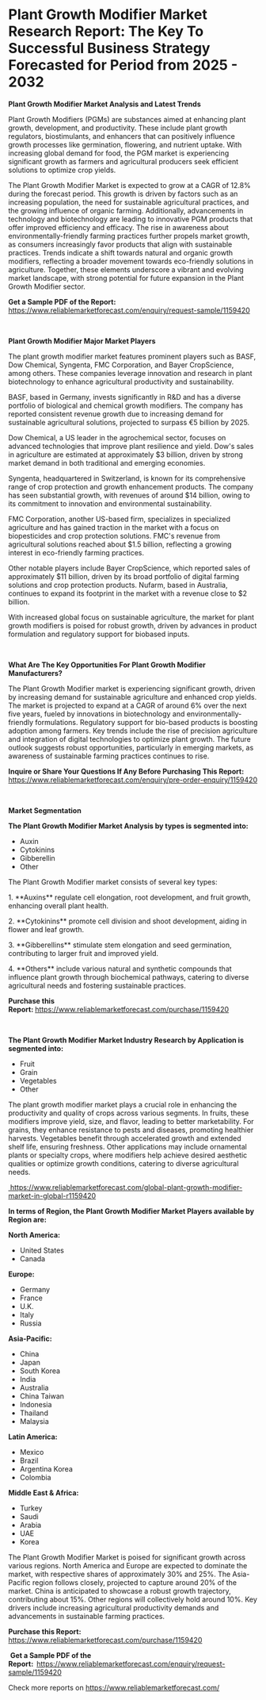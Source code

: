 <p><h1>Plant Growth Modifier Market Research Report: The Key To Successful Business Strategy Forecasted for Period from 2025 - 2032</h1></p><p><strong>Plant Growth Modifier Market Analysis and Latest Trends</strong></p>
<p><p>Plant Growth Modifiers (PGMs) are substances aimed at enhancing plant growth, development, and productivity. These include plant growth regulators, biostimulants, and enhancers that can positively influence growth processes like germination, flowering, and nutrient uptake. With increasing global demand for food, the PGM market is experiencing significant growth as farmers and agricultural producers seek efficient solutions to optimize crop yields.</p><p>The Plant Growth Modifier Market is expected to grow at a CAGR of 12.8% during the forecast period. This growth is driven by factors such as an increasing population, the need for sustainable agricultural practices, and the growing influence of organic farming. Additionally, advancements in technology and biotechnology are leading to innovative PGM products that offer improved efficiency and efficacy. The rise in awareness about environmentally-friendly farming practices further propels market growth, as consumers increasingly favor products that align with sustainable practices. Trends indicate a shift towards natural and organic growth modifiers, reflecting a broader movement towards eco-friendly solutions in agriculture. Together, these elements underscore a vibrant and evolving market landscape, with strong potential for future expansion in the Plant Growth Modifier sector.</p></p>
<p><strong>Get a Sample PDF of the Report:&nbsp;</strong> <a href="https://www.reliablemarketforecast.com/enquiry/request-sample/1159420?utm_campaign=3129&utm_medium=2&utm_source=Github&utm_content=ia&utm_term=22032025&utm_id=plant-growth-modifier">https://www.reliablemarketforecast.com/enquiry/request-sample/1159420</a></p>
<p>&nbsp;</p>
<p><strong>Plant Growth Modifier Major Market Players</strong></p>
<p><p>The plant growth modifier market features prominent players such as BASF, Dow Chemical, Syngenta, FMC Corporation, and Bayer CropScience, among others. These companies leverage innovation and research in plant biotechnology to enhance agricultural productivity and sustainability.</p><p>BASF, based in Germany, invests significantly in R&D and has a diverse portfolio of biological and chemical growth modifiers. The company has reported consistent revenue growth due to increasing demand for sustainable agricultural solutions, projected to surpass €5 billion by 2025.</p><p>Dow Chemical, a US leader in the agrochemical sector, focuses on advanced technologies that improve plant resilience and yield. Dow's sales in agriculture are estimated at approximately $3 billion, driven by strong market demand in both traditional and emerging economies.</p><p>Syngenta, headquartered in Switzerland, is known for its comprehensive range of crop protection and growth enhancement products. The company has seen substantial growth, with revenues of around $14 billion, owing to its commitment to innovation and environmental sustainability.</p><p>FMC Corporation, another US-based firm, specializes in specialized agriculture and has gained traction in the market with a focus on biopesticides and crop protection solutions. FMC's revenue from agricultural solutions reached about $1.5 billion, reflecting a growing interest in eco-friendly farming practices.</p><p>Other notable players include Bayer CropScience, which reported sales of approximately $11 billion, driven by its broad portfolio of digital farming solutions and crop protection products. Nufarm, based in Australia, continues to expand its footprint in the market with a revenue close to $2 billion.</p><p>With increased global focus on sustainable agriculture, the market for plant growth modifiers is poised for robust growth, driven by advances in product formulation and regulatory support for biobased inputs.</p></p>
<p>&nbsp;</p>
<p><strong>What Are The Key Opportunities For Plant Growth Modifier Manufacturers?</strong></p>
<p><p>The Plant Growth Modifier market is experiencing significant growth, driven by increasing demand for sustainable agriculture and enhanced crop yields. The market is projected to expand at a CAGR of around 6% over the next five years, fueled by innovations in biotechnology and environmentally-friendly formulations. Regulatory support for bio-based products is boosting adoption among farmers. Key trends include the rise of precision agriculture and integration of digital technologies to optimize plant growth. The future outlook suggests robust opportunities, particularly in emerging markets, as awareness of sustainable farming practices continues to rise.</p></p>
<p><strong>Inquire or Share Your Questions If Any Before Purchasing This Report:</strong> <a href="https://www.reliablemarketforecast.com/enquiry/pre-order-enquiry/1159420?utm_campaign=3129&utm_medium=2&utm_source=Github&utm_content=ia&utm_term=22032025&utm_id=plant-growth-modifier">https://www.reliablemarketforecast.com/enquiry/pre-order-enquiry/1159420</a></p>
<p>&nbsp;</p>
<p><strong>Market Segmentation</strong></p>
<p><strong>The Plant Growth Modifier Market Analysis by types is segmented into:</strong></p>
<p><ul><li>Auxin</li><li>Cytokinins</li><li>Gibberellin</li><li>Other</li></ul></p>
<p><p>The Plant Growth Modifier market consists of several key types: </p><p>1. **Auxins** regulate cell elongation, root development, and fruit growth, enhancing overall plant health. </p><p>2. **Cytokinins** promote cell division and shoot development, aiding in flower and leaf growth. </p><p>3. **Gibberellins** stimulate stem elongation and seed germination, contributing to larger fruit and improved yield. </p><p>4. **Others** include various natural and synthetic compounds that influence plant growth through biochemical pathways, catering to diverse agricultural needs and fostering sustainable practices.</p></p>
<p><strong>Purchase this Report:&nbsp;</strong><a href="https://www.reliablemarketforecast.com/purchase/1159420?utm_campaign=3129&utm_medium=2&utm_source=Github&utm_content=ia&utm_term=22032025&utm_id=plant-growth-modifier">https://www.reliablemarketforecast.com/purchase/1159420</a></p>
<p>&nbsp;</p>
<p><strong>The Plant Growth Modifier Market Industry Research by Application is segmented into:</strong></p>
<p><ul><li>Fruit</li><li>Grain</li><li>Vegetables</li><li>Other</li></ul></p>
<p><p>The plant growth modifier market plays a crucial role in enhancing the productivity and quality of crops across various segments. In fruits, these modifiers improve yield, size, and flavor, leading to better marketability. For grains, they enhance resistance to pests and diseases, promoting healthier harvests. Vegetables benefit through accelerated growth and extended shelf life, ensuring freshness. Other applications may include ornamental plants or specialty crops, where modifiers help achieve desired aesthetic qualities or optimize growth conditions, catering to diverse agricultural needs.</p></p>
<p><a href="https://www.reliablemarketforecast.com/global-plant-growth-modifier-market-in-global-r1159420?utm_campaign=3129&utm_medium=2&utm_source=Github&utm_content=ia&utm_term=22032025&utm_id=plant-growth-modifier">&nbsp;https://www.reliablemarketforecast.com/global-plant-growth-modifier-market-in-global-r1159420</a></p>
<p><strong>In terms of Region, the Plant Growth Modifier Market Players available by Region are:</strong></p>
<p>
    <p> <strong> North America: </strong>
        <ul>
            <li>United States</li>
            <li>Canada</li>
        </ul>
        </p> 
    <p> <strong> Europe: </strong>
        <ul>
            <li>Germany</li>
            <li>France</li>
            <li>U.K.</li>
            <li>Italy</li>
            <li>Russia</li>
        </ul>
        </p> 
    <p> <strong> Asia-Pacific: </strong>
        <ul>
            <li>China</li>
            <li>Japan</li>
            <li>South Korea</li>
            <li>India</li>
            <li>Australia</li>
            <li>China Taiwan</li>
            <li>Indonesia</li>
            <li>Thailand</li>
            <li>Malaysia</li>
        </ul>
        </p> 
    <p> <strong> Latin America: </strong>
        <ul>
            <li>Mexico</li>
            <li>Brazil</li>
            <li>Argentina Korea</li>
            <li>Colombia</li>
        </ul>
        </p> 
    <p> <strong> Middle East & Africa: </strong>
        <ul>
            <li>Turkey</li>
            <li>Saudi</li>
            <li>Arabia</li>
            <li>UAE</li>
            <li>Korea</li>
        </ul>
    </p>
    </p>
<p><p>The Plant Growth Modifier Market is poised for significant growth across various regions. North America and Europe are expected to dominate the market, with respective shares of approximately 30% and 25%. The Asia-Pacific region follows closely, projected to capture around 20% of the market. China is anticipated to showcase a robust growth trajectory, contributing about 15%. Other regions will collectively hold around 10%. Key drivers include increasing agricultural productivity demands and advancements in sustainable farming practices.</p></p>
<p><strong>Purchase this Report: </strong><a href="https://www.reliablemarketforecast.com/purchase/1159420?utm_campaign=3129&utm_medium=2&utm_source=Github&utm_content=ia&utm_term=22032025&utm_id=plant-growth-modifier">https://www.reliablemarketforecast.com/purchase/1159420</a></p>
<p>&nbsp;<strong>Get a Sample PDF of the Report:&nbsp;&nbsp;</strong><a href="https://www.reliablemarketforecast.com/enquiry/request-sample/1159420?utm_campaign=3129&utm_medium=2&utm_source=Github&utm_content=ia&utm_term=22032025&utm_id=plant-growth-modifier">https://www.reliablemarketforecast.com/enquiry/request-sample/1159420</a></p>
<p><strong></strong></p>
<p>Check more reports on <a href="https://www.reliablemarketforecast.com/?utm_campaign=3129&utm_medium=2&utm_source=Github&utm_content=ia&utm_term=22032025&utm_id=plant-growth-modifier">https://www.reliablemarketforecast.com/</a></p>
